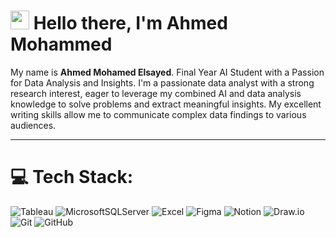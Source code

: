 # <img src="https://media.giphy.com/media/hvRJCLFzcasrR4ia7z/giphy.gif" width="30px"> Hello there, I'm Ahmed Mohammed
My name is **Ahmed Mohamed Elsayed**. Final Year AI Student with a Passion for Data Analysis and Insights.
I'm a passionate data analyst with a strong research interest, eager to leverage my combined AI and data analysis knowledge to solve problems and extract meaningful insights. My excellent writing skills allow me to communicate complex data findings to various audiences.

---

# 💻 Tech Stack:
![Tableau](https://www.svgrepo.com/show/354428/tableau-icon.svg?style=for-the-badge&logo=tableau&logoColor=white)
![MicrosoftSQLServer](https://www.svgrepo.com/show/303229/microsoft-sql-server-logo.svg?style=for-the-badge&logo=microsoft%20sql%20server&logoColor=white)
![Excel](https://www.logo.wine/a/logo/Microsoft_Excel/Microsoft_Excel-Logo.wine.svg?style=for-the-badge&logo=excel&logoColor=white)
![Figma](https://img.shields.io/badge/figma-%23F24E1E.svg?style=for-the-badge&logo=figma&logoColor=white)
![Notion](https://img.shields.io/badge/Notion-%23000000.svg?style=for-the-badge&logo=notion&logoColor=white)
![Draw.io](https://upload.wikimedia.org/wikipedia/commons/thumb/3/3e/Diagrams.net_Logo.svg/768px-Diagrams.net_Logo.svg.png?style=for-the-badge&logo=draw.io&logoColor=white)
![Git](https://upload.wikimedia.org/wikipedia/commons/thumb/3/3f/Git_icon.svg/146px-Git_icon.svg.png?20220905010122?style=for-the-badge&logo=git&logoColor=orange)
![GitHub](https://en.m.wikipedia.org/wiki/File:Octicons-mark-github.svg?style=for-the-badge&logo=github&logoColor=white)

